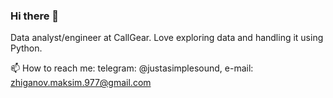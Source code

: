 ### Hi there 👋

Data analyst/engineer at CallGear. Love exploring data and handling it using Python.

📫 How to reach me: telegram: @justasimplesound, e-mail: zhiganov.maksim.977@gmail.com

